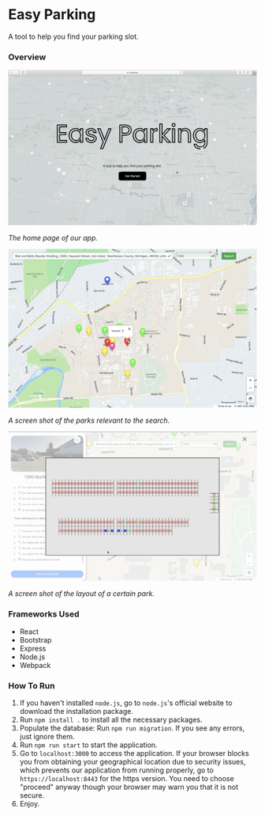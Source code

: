 # Easy Parking
A tool to help you find your parking slot.

### Overview
![Homepage](./description/homepage.png)

*The home page of our app.*

![parks](./description/parks.png)

*A screen shot of the parks relevant to the search.*

![slots](./description/parking_slots.png)

*A screen shot of the layout of a certain park.*

### Frameworks Used
- React
- Bootstrap
- Express
- Node.js
- Webpack

### How To Run
1. If you haven't installed `node.js`, go to `node.js`'s official website to download the installation package.
2. Run `npm install .` to install all the necessary packages.
3. Populate the database: Run `npm run migration`. If you see any errors, just ignore them.
4. Run `npm run start` to start the application.
5. Go to `localhost:3000` to access the application. If your browser blocks you from obtaining your geographical location due to security issues, which prevents our application from running properly, go to `https://localhost:8443` for the https version. You need to choose "proceed" anyway though your browser may warn you that it is not secure.
6. Enjoy.
